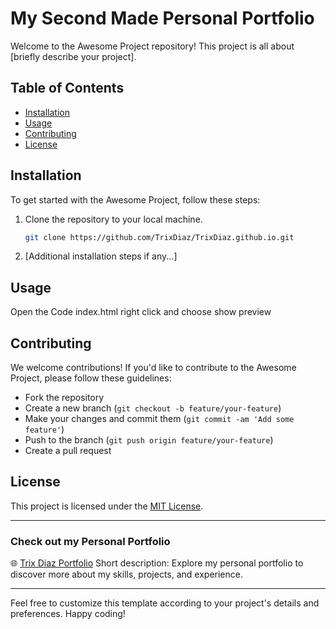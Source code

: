 # My Second Made Personal Portfolio

Welcome to the Awesome Project repository! This project is all about [briefly describe your project].

## Table of Contents
- [Installation](#installation)
- [Usage](#usage)
- [Contributing](#contributing)
- [License](#license)

## Installation
To get started with the Awesome Project, follow these steps:

1. Clone the repository to your local machine.
    ```bash
    git clone https://github.com/TrixDiaz/TrixDiaz.github.io.git
    ```

2. [Additional installation steps if any...]

## Usage
Open the Code index.html right click and choose show preview

## Contributing
We welcome contributions! If you'd like to contribute to the Awesome Project, please follow these guidelines:
- Fork the repository
- Create a new branch (`git checkout -b feature/your-feature`)
- Make your changes and commit them (`git commit -am 'Add some feature'`)
- Push to the branch (`git push origin feature/your-feature`)
- Create a pull request

## License
This project is licensed under the [MIT License](LICENSE).

---

### Check out my Personal Portfolio
🌐 [Trix Diaz Portfolio](https://www.trixdiaz.github.io)
Short description: Explore my personal portfolio to discover more about my skills, projects, and experience.

---

Feel free to customize this template according to your project's details and preferences. Happy coding!
